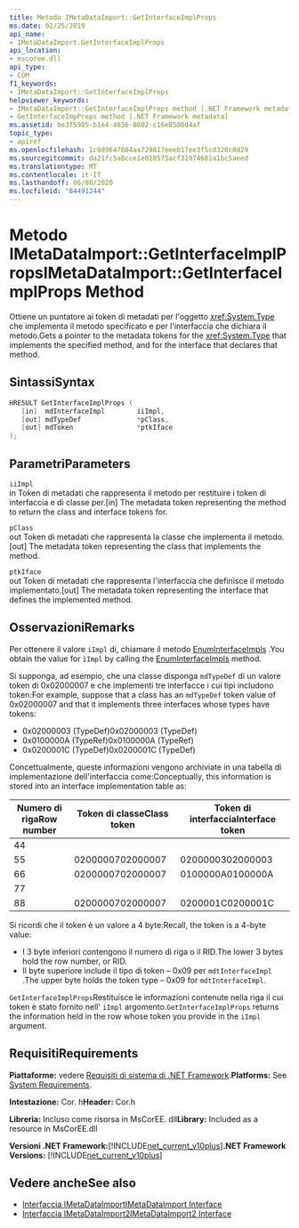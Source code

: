 ```yaml
---
title: Metodo IMetaDataImport::GetInterfaceImplProps
ms.date: 02/25/2019
api_name:
- IMetaDataImport.GetInterfaceImplProps
api_location:
- mscoree.dll
api_type:
- COM
f1_keywords:
- IMetaDataImport::GetInterfaceImplProps
helpviewer_keywords:
- IMetaDataImport::GetInterfaceImplProps method [.NET Framework metadata]
- GetInterfaceImpProps method [.NET Framework metadata]
ms.assetid: be3f5985-b1e4-4036-8602-c16e8508d4af
topic_type:
- apiref
ms.openlocfilehash: 1c9d9647084aa729817eeeb17ee3f5cd320c0d29
ms.sourcegitcommit: da21fc5a8cce1e028575acf31974681a1bc5aeed
ms.translationtype: MT
ms.contentlocale: it-IT
ms.lasthandoff: 06/08/2020
ms.locfileid: "84491244"
---
```

# <a name="imetadataimportgetinterfaceimplprops-method"></a><span data-ttu-id="41161-102">Metodo IMetaDataImport::GetInterfaceImplProps</span><span class="sxs-lookup"><span data-stu-id="41161-102">IMetaDataImport::GetInterfaceImplProps Method</span></span>
<span data-ttu-id="41161-103">Ottiene un puntatore ai token di metadati per l'oggetto <xref:System.Type> che implementa il metodo specificato e per l'interfaccia che dichiara il metodo.</span><span class="sxs-lookup"><span data-stu-id="41161-103">Gets a pointer to the metadata tokens for the <xref:System.Type> that implements the specified method, and for the interface that declares that method.</span></span>
  
## <a name="syntax"></a><span data-ttu-id="41161-104">Sintassi</span><span class="sxs-lookup"><span data-stu-id="41161-104">Syntax</span></span>  
  
```cpp  
HRESULT GetInterfaceImplProps (  
   [in]  mdInterfaceImpl        iiImpl,  
   [out] mdTypeDef              *pClass,  
   [out] mdToken                *ptkIface  
);  
```  
  
## <a name="parameters"></a><span data-ttu-id="41161-105">Parametri</span><span class="sxs-lookup"><span data-stu-id="41161-105">Parameters</span></span>  
 `iiImpl`  
 <span data-ttu-id="41161-106">in Token di metadati che rappresenta il metodo per restituire i token di interfaccia e di classe per.</span><span class="sxs-lookup"><span data-stu-id="41161-106">[in] The metadata token representing the method to return the class and interface tokens for.</span></span>  
  
 `pClass`  
 <span data-ttu-id="41161-107">out Token di metadati che rappresenta la classe che implementa il metodo.</span><span class="sxs-lookup"><span data-stu-id="41161-107">[out] The metadata token representing the class that implements the method.</span></span>  
  
 `ptkIface`  
 <span data-ttu-id="41161-108">out Token di metadati che rappresenta l'interfaccia che definisce il metodo implementato.</span><span class="sxs-lookup"><span data-stu-id="41161-108">[out] The metadata token representing the interface that defines the implemented method.</span></span>  

## <a name="remarks"></a><span data-ttu-id="41161-109">Osservazioni</span><span class="sxs-lookup"><span data-stu-id="41161-109">Remarks</span></span>

 <span data-ttu-id="41161-110">Per ottenere il valore `iImpl` di, chiamare il metodo [EnumInterfaceImpls](imetadataimport-enuminterfaceimpls-method.md) .</span><span class="sxs-lookup"><span data-stu-id="41161-110">You obtain the value for `iImpl` by calling the [EnumInterfaceImpls](imetadataimport-enuminterfaceimpls-method.md) method.</span></span>

 <span data-ttu-id="41161-111">Si supponga, ad esempio, che una classe disponga `mdTypeDef` di un valore token di 0x02000007 e che implementi tre interfacce i cui tipi includono token:</span><span class="sxs-lookup"><span data-stu-id="41161-111">For example, suppose that a class has an `mdTypeDef` token value of 0x02000007 and that it implements three interfaces whose types have tokens:</span></span>

- <span data-ttu-id="41161-112">0x02000003 (TypeDef)</span><span class="sxs-lookup"><span data-stu-id="41161-112">0x02000003 (TypeDef)</span></span>
- <span data-ttu-id="41161-113">0x0100000A (TypeRef)</span><span class="sxs-lookup"><span data-stu-id="41161-113">0x0100000A (TypeRef)</span></span>
- <span data-ttu-id="41161-114">0x0200001C (TypeDef)</span><span class="sxs-lookup"><span data-stu-id="41161-114">0x0200001C (TypeDef)</span></span>

<span data-ttu-id="41161-115">Concettualmente, queste informazioni vengono archiviate in una tabella di implementazione dell'interfaccia come:</span><span class="sxs-lookup"><span data-stu-id="41161-115">Conceptually, this information is stored into an interface implementation table as:</span></span>

| <span data-ttu-id="41161-116">Numero di riga</span><span class="sxs-lookup"><span data-stu-id="41161-116">Row number</span></span> | <span data-ttu-id="41161-117">Token di classe</span><span class="sxs-lookup"><span data-stu-id="41161-117">Class token</span></span> | <span data-ttu-id="41161-118">Token di interfaccia</span><span class="sxs-lookup"><span data-stu-id="41161-118">Interface token</span></span> |
|------------|-------------|-----------------|
| <span data-ttu-id="41161-119">4</span><span class="sxs-lookup"><span data-stu-id="41161-119">4</span></span>          |             |                 |
| <span data-ttu-id="41161-120">5</span><span class="sxs-lookup"><span data-stu-id="41161-120">5</span></span>          | <span data-ttu-id="41161-121">02000007</span><span class="sxs-lookup"><span data-stu-id="41161-121">02000007</span></span>    | <span data-ttu-id="41161-122">02000003</span><span class="sxs-lookup"><span data-stu-id="41161-122">02000003</span></span>        |
| <span data-ttu-id="41161-123">6</span><span class="sxs-lookup"><span data-stu-id="41161-123">6</span></span>          | <span data-ttu-id="41161-124">02000007</span><span class="sxs-lookup"><span data-stu-id="41161-124">02000007</span></span>    | <span data-ttu-id="41161-125">0100000A</span><span class="sxs-lookup"><span data-stu-id="41161-125">0100000A</span></span>        |
| <span data-ttu-id="41161-126">7</span><span class="sxs-lookup"><span data-stu-id="41161-126">7</span></span>          |             |                 |
| <span data-ttu-id="41161-127">8</span><span class="sxs-lookup"><span data-stu-id="41161-127">8</span></span>          | <span data-ttu-id="41161-128">02000007</span><span class="sxs-lookup"><span data-stu-id="41161-128">02000007</span></span>    | <span data-ttu-id="41161-129">0200001C</span><span class="sxs-lookup"><span data-stu-id="41161-129">0200001C</span></span>        |

<span data-ttu-id="41161-130">Si ricordi che il token è un valore a 4 byte:</span><span class="sxs-lookup"><span data-stu-id="41161-130">Recall, the token is a 4-byte value:</span></span>

- <span data-ttu-id="41161-131">I 3 byte inferiori contengono il numero di riga o il RID.</span><span class="sxs-lookup"><span data-stu-id="41161-131">The lower 3 bytes hold the row number, or RID.</span></span>
- <span data-ttu-id="41161-132">Il byte superiore include il tipo di token – 0x09 per `mdtInterfaceImpl` .</span><span class="sxs-lookup"><span data-stu-id="41161-132">The upper byte holds the token type – 0x09 for `mdtInterfaceImpl`.</span></span>

<span data-ttu-id="41161-133">`GetInterfaceImplProps`Restituisce le informazioni contenute nella riga il cui token è stato fornito nell' `iImpl` argomento.</span><span class="sxs-lookup"><span data-stu-id="41161-133">`GetInterfaceImplProps` returns the information held in the row whose token you provide in the `iImpl` argument.</span></span>
  
## <a name="requirements"></a><span data-ttu-id="41161-134">Requisiti</span><span class="sxs-lookup"><span data-stu-id="41161-134">Requirements</span></span>  
 <span data-ttu-id="41161-135">**Piattaforme:** vedere [Requisiti di sistema di .NET Framework](../../get-started/system-requirements.md).</span><span class="sxs-lookup"><span data-stu-id="41161-135">**Platforms:** See [System Requirements](../../get-started/system-requirements.md).</span></span>  
  
 <span data-ttu-id="41161-136">**Intestazione:** Cor. h</span><span class="sxs-lookup"><span data-stu-id="41161-136">**Header:** Cor.h</span></span>  
  
 <span data-ttu-id="41161-137">**Libreria:** Incluso come risorsa in MsCorEE. dll</span><span class="sxs-lookup"><span data-stu-id="41161-137">**Library:** Included as a resource in MsCorEE.dll</span></span>  
  
 <span data-ttu-id="41161-138">**Versioni .NET Framework:**[!INCLUDE[net_current_v10plus](../../../../includes/net-current-v10plus-md.md)]</span><span class="sxs-lookup"><span data-stu-id="41161-138">**.NET Framework Versions:** [!INCLUDE[net_current_v10plus](../../../../includes/net-current-v10plus-md.md)]</span></span>  
  
## <a name="see-also"></a><span data-ttu-id="41161-139">Vedere anche</span><span class="sxs-lookup"><span data-stu-id="41161-139">See also</span></span>

- [<span data-ttu-id="41161-140">Interfaccia IMetaDataImport</span><span class="sxs-lookup"><span data-stu-id="41161-140">IMetaDataImport Interface</span></span>](imetadataimport-interface.md)
- [<span data-ttu-id="41161-141">Interfaccia IMetaDataImport2</span><span class="sxs-lookup"><span data-stu-id="41161-141">IMetaDataImport2 Interface</span></span>](imetadataimport2-interface.md)
